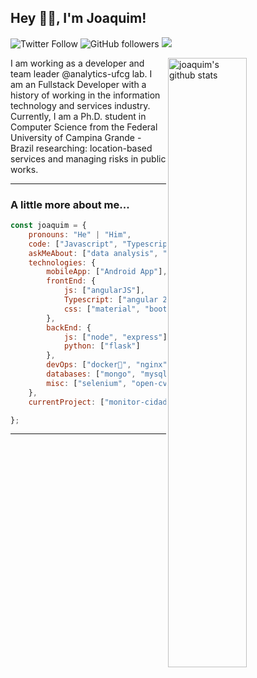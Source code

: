 
<h2>Hey 👋🏽, I'm Joaquim!</h2>

![Twitter Follow](https://img.shields.io/twitter/follow/joaquimcmh?label=Follow)
![GitHub followers](https://img.shields.io/github/followers/joaquimcmh?label=Follow&style=social)
![](https://komarev.com/ghpvc/?username=joaquimcmh&color=blueviolet&style=flat-square)


<img align="right" alt="joaquim's github stats" width="50%" src="https://github-readme-stats.vercel.app/api?username=joaquimcmh&show_icons=true&hide=contribs,issues&theme=cobalt">


<span style='text-align: justify;'> I am working as a developer and team leader @analytics-ufcg lab. I am an Fullstack Developer with a history of working in the information technology and services industry. Currently, I am a Ph.D. student in Computer Science from the Federal University of Campina Grande - Brazil researching: location-based services and managing risks in public works. </span>

---


### A little more about me...  

```javascript
const joaquim = {
    pronouns: "He" | "Him",
    code: ["Javascript", "Typescript", "Python", "Java", "R"],
    askMeAbout: ["data analysis", "artificial intelligence", "web dev", "app dev", "music"],
    technologies: {
        mobileApp: ["Android App"],
        frontEnd: {
            js: ["angularJS"],
            Typescript: ["angular 2+"],
            css: ["material", "bootstrap"]
        },
        backEnd: {
            js: ["node", "express"],
            python: ["flask"]
        },
        devOps: ["docker🐳", "nginx"],
        databases: ["mongo", "mysql", "sqlite", "posgresql"],
        misc: ["selenium", "open-cv", "d3"]
    },
    currentProject: ["monitor-cidadao", "ta-na-mesa"]

};
```
---

 
